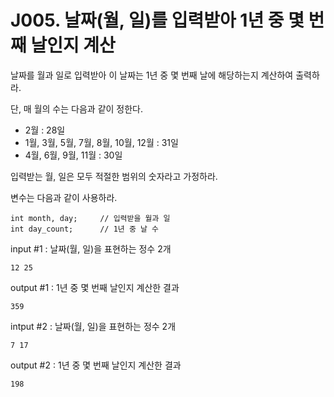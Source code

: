 # J005. 날짜(월, 일)를 입력받아 1년 중 몇 번째 날인지 계산
날짜를 월과 일로 입력받아 이 날짜는 1년 중 몇 번째 날에 해당하는지 계산하여 출력하라.

단, 매 월의 수는 다음과 같이 정한다.

- 2월 : 28일
- 1월, 3월, 5월, 7월, 8월, 10월, 12월 : 31일
- 4월, 6월, 9월, 11월 : 30일

입력받는 월, 일은 모두 적절한 범위의 숫자라고 가정하라.


변수는 다음과 같이 사용하라.
```
int month, day;     // 입력받을 월과 일
int day_count;      // 1년 중 날 수
```

input #1 : 날짜(월, 일)을 표현하는 정수 2개
```
12 25
```
output #1 : 1년 중 몇 번째 날인지 계산한 결과
```
359
```

intput #2 : 날짜(월, 일)을 표현하는 정수 2개
```
7 17
```
output #2 : 1년 중 몇 번째 날인지 계산한 결과
```
198
```